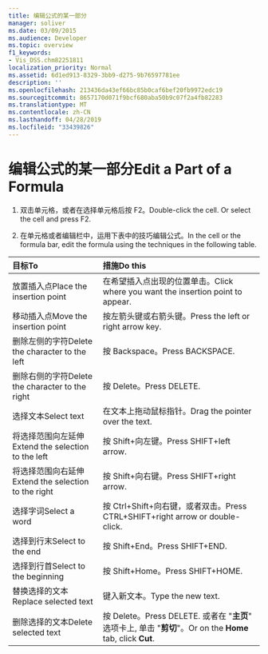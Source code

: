 ```yaml
---
title: 编辑公式的某一部分
manager: soliver
ms.date: 03/09/2015
ms.audience: Developer
ms.topic: overview
f1_keywords:
- Vis_DSS.chm82251811
localization_priority: Normal
ms.assetid: 6d1ed913-8329-3bb9-d275-9b76597781ee
description: ''
ms.openlocfilehash: 213436da43ef66bc85b0caf6bef20fb9972edc19
ms.sourcegitcommit: 8657170d071f9bcf680aba50b9c07f2a4fb82283
ms.translationtype: MT
ms.contentlocale: zh-CN
ms.lasthandoff: 04/28/2019
ms.locfileid: "33439826"
---
```

# <a name="edit-a-part-of-a-formula"></a><span data-ttu-id="9c188-102">编辑公式的某一部分</span><span class="sxs-lookup"><span data-stu-id="9c188-102">Edit a Part of a Formula</span></span>

1. <span data-ttu-id="9c188-p101">双击单元格，或者在选择单元格后按 F2。</span><span class="sxs-lookup"><span data-stu-id="9c188-p101">Double-click the cell. Or select the cell and press F2.</span></span>
    
2. <span data-ttu-id="9c188-105">在单元格或者编辑栏中，运用下表中的技巧编辑公式。</span><span class="sxs-lookup"><span data-stu-id="9c188-105">In the cell or the formula bar, edit the formula using the techniques in the following table.</span></span>
    
|<span data-ttu-id="9c188-106">**目标**</span><span class="sxs-lookup"><span data-stu-id="9c188-106">**To**</span></span>|<span data-ttu-id="9c188-107">**措施**</span><span class="sxs-lookup"><span data-stu-id="9c188-107">**Do this**</span></span>|
|:-----|:-----|
| <span data-ttu-id="9c188-108">放置插入点</span><span class="sxs-lookup"><span data-stu-id="9c188-108">Place the insertion point</span></span>  <br/> | <span data-ttu-id="9c188-109">在希望插入点出现的位置单击。</span><span class="sxs-lookup"><span data-stu-id="9c188-109">Click where you want the insertion point to appear.</span></span>  <br/> |
| <span data-ttu-id="9c188-110">移动插入点</span><span class="sxs-lookup"><span data-stu-id="9c188-110">Move the insertion point</span></span>  <br/> | <span data-ttu-id="9c188-111">按左箭头键或右箭头键。</span><span class="sxs-lookup"><span data-stu-id="9c188-111">Press the left or right arrow key.</span></span>  <br/> |
| <span data-ttu-id="9c188-112">删除左侧的字符</span><span class="sxs-lookup"><span data-stu-id="9c188-112">Delete the character to the left</span></span>  <br/> | <span data-ttu-id="9c188-113">按 Backspace。</span><span class="sxs-lookup"><span data-stu-id="9c188-113">Press BACKSPACE.</span></span>  <br/> |
| <span data-ttu-id="9c188-114">删除右侧的字符</span><span class="sxs-lookup"><span data-stu-id="9c188-114">Delete the character to the right</span></span>  <br/> | <span data-ttu-id="9c188-115">按 Delete。</span><span class="sxs-lookup"><span data-stu-id="9c188-115">Press DELETE.</span></span>  <br/> |
| <span data-ttu-id="9c188-116">选择文本</span><span class="sxs-lookup"><span data-stu-id="9c188-116">Select text</span></span>  <br/> | <span data-ttu-id="9c188-117">在文本上拖动鼠标指针。</span><span class="sxs-lookup"><span data-stu-id="9c188-117">Drag the pointer over the text.</span></span>  <br/> |
| <span data-ttu-id="9c188-118">将选择范围向左延伸</span><span class="sxs-lookup"><span data-stu-id="9c188-118">Extend the selection to the left</span></span>  <br/> | <span data-ttu-id="9c188-119">按 Shift+向左键。</span><span class="sxs-lookup"><span data-stu-id="9c188-119">Press SHIFT+left arrow.</span></span>  <br/> |
| <span data-ttu-id="9c188-120">将选择范围向右延伸</span><span class="sxs-lookup"><span data-stu-id="9c188-120">Extend the selection to the right</span></span>  <br/> | <span data-ttu-id="9c188-121">按 Shift+向右键。</span><span class="sxs-lookup"><span data-stu-id="9c188-121">Press SHIFT+right arrow.</span></span>  <br/> |
| <span data-ttu-id="9c188-122">选择字词</span><span class="sxs-lookup"><span data-stu-id="9c188-122">Select a word</span></span>  <br/> | <span data-ttu-id="9c188-123">按 Ctrl+Shift+向右键，或者双击。</span><span class="sxs-lookup"><span data-stu-id="9c188-123">Press CTRL+SHIFT+right arrow or double-click.</span></span>  <br/> |
| <span data-ttu-id="9c188-124">选择到行末</span><span class="sxs-lookup"><span data-stu-id="9c188-124">Select to the end</span></span>  <br/> | <span data-ttu-id="9c188-125">按 Shift+End。</span><span class="sxs-lookup"><span data-stu-id="9c188-125">Press SHIFT+END.</span></span>  <br/> |
| <span data-ttu-id="9c188-126">选择到行首</span><span class="sxs-lookup"><span data-stu-id="9c188-126">Select to the beginning</span></span>  <br/> | <span data-ttu-id="9c188-127">按 Shift+Home。</span><span class="sxs-lookup"><span data-stu-id="9c188-127">Press SHIFT+HOME.</span></span>  <br/> |
| <span data-ttu-id="9c188-128">替换选择的文本</span><span class="sxs-lookup"><span data-stu-id="9c188-128">Replace selected text</span></span>  <br/> | <span data-ttu-id="9c188-129">键入新文本。</span><span class="sxs-lookup"><span data-stu-id="9c188-129">Type the new text.</span></span>  <br/> |
| <span data-ttu-id="9c188-130">删除选择的文本</span><span class="sxs-lookup"><span data-stu-id="9c188-130">Delete selected text</span></span>  <br/> | <span data-ttu-id="9c188-131">按 Delete。</span><span class="sxs-lookup"><span data-stu-id="9c188-131">Press DELETE.</span></span> <span data-ttu-id="9c188-132">或者在 "**主页**" 选项卡上, 单击 "**剪切**"。</span><span class="sxs-lookup"><span data-stu-id="9c188-132">Or on the **Home** tab, click **Cut**.</span></span>  <br/> |
   

